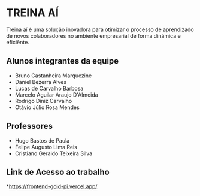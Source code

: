 # TREINA AÍ

Treina aí é uma solução inovadora para otimizar o processo de aprendizado de novos colaboradores no ambiente empresarial de forma dinâmica e eficiênte.

## Alunos integrantes da equipe

* Bruno Castanheira Marquezine
* Daniel Bezerra Alves
* Lucas de Carvalho Barbosa
* Marcelo Aguilar Araujo D'Almeida
* Rodrigo Diniz Carvalho
* Otávio Júlio Rosa Mendes

## Professores

* Hugo Bastos de Paula
* Felipe Augusto Lima Reis
* Cristiano Geraldo Teixeira Silva
## Link de Acesso ao trabalho

*https://frontend-gold-pi.vercel.app/
